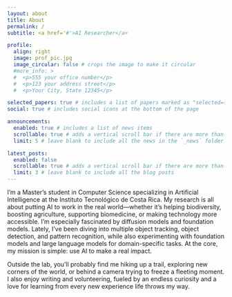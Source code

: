 ```yaml
---
layout: about
title: About
permalink: /
subtitle: <a href='#'>AI Researcher</a>

profile:
  align: right
  image: prof_pic.jpg
  image_circular: false # crops the image to make it circular
  #more_info: >
  #  <p>555 your office number</p>
  #  <p>123 your address street</p>
  #  <p>Your City, State 12345</p>

selected_papers: true # includes a list of papers marked as "selected={true}"
social: true # includes social icons at the bottom of the page

announcements:
  enabled: true # includes a list of news items
  scrollable: true # adds a vertical scroll bar if there are more than 3 news items
  limit: 5 # leave blank to include all the news in the `_news` folder

latest_posts:
  enabled: false
  scrollable: true # adds a vertical scroll bar if there are more than 3 new posts items
  limit: 3 # leave blank to include all the blog posts
---
```


I’m a Master’s student in Computer Science specializing in Artificial Intelligence at the Instituto Tecnológico de Costa Rica. My research is all about putting AI to work in the real world—whether it’s helping biodiversity, boosting agriculture, supporting biomedicine, or making technology more accessible. I’m especially fascinated by diffusion models and foundation models. Lately, I’ve been diving into multiple object tracking, object detection, and pattern recognition, while also experimenting with foundation models and large language models for domain-specific tasks. At the core, my mission is simple: use AI to make a real impact.

Outside the lab, you’ll probably find me hiking up a trail, exploring new corners of the world, or behind a camera trying to freeze a fleeting moment. I also enjoy writing and volunteering, fueled by an endless curiosity and a love for learning from every new experience life throws my way.